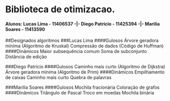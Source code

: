 # Biblioteca de otimizacao.
#### Alunos: Lucas Lima - 11406537 -|- Diego Patrício - 11425394 -|- Marilia Soares - 11413590

##Designados algoritmos
###Lucas Lima
####Gulosos
Árvore geradora mínima (Algoritmo de Kruskal)
Compressão de dados (Código de Huffman)
####Dinâmicos
Maior subsequência comum
Soma de subconjunto
Distância de edição

###Diego Patrício
####Gulosos
Caminho mais curto (Algoritmo de Dijkstra)
Árvore geradora mínima (Algoritmo de Prim)
####Dinâmicos
Empilhamento de caixas
Caminho mais curto
Quebra de palavras

###Marilia Soares
####Gulosos
Mochila fracionária
Coloração de grafos
####Dinâmicos
Triângulo de Pascal
Troco em moedas
Mochila binária